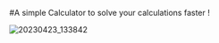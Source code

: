 #A simple Calculator to solve your calculations faster ! 

![20230423_133842](https://user-images.githubusercontent.com/82750157/233828079-3fe6be29-f149-4bfa-9e5e-64d9d0907d3e.gif)
